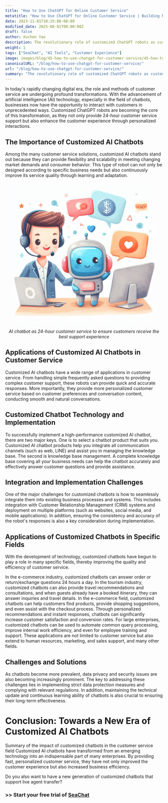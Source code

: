 ```yaml
---
title: "How to Use ChatGPT for Online Customer Service"
metatitle: "How to Use ChatGPT for Online Customer Service | Building Next-Generation Chatbots with SeaChat Series"
date: 2023-11-01T10:25:00-08:00
modified_date: 2025-08-01T00:00:00Z
draft: false
author: Xuchen Yao
description: The revolutionary role of customized ChatGPT robots as customer service. From technical implementation to multi-domain applications, we analyze its importance in improving customer service efficiency and quality, and look forward to the future development trends and challenges of chatbot technology.
weight: 1
tags: ["SeaChat", "AI Tools", "Customer Experience"]
image: images/blog/45-how-to-use-chatgpt-for-customer-service/45-how-to-use-chatgpt-for-customer-service.png
canonicalURL: "/blog/how-to-use-chatgpt-for-customer-service/"
url: "/blog/how-to-use-chatgpt-for-customer-service/"
summary: "The revolutionary role of customized ChatGPT robots as customer service. From technical implementation to multi-domain applications, we analyze its importance in improving customer service efficiency and quality, and look forward to the future development trends and challenges of chatbot technology."
---
```


In today's rapidly changing digital era, the role and methods of customer service are undergoing profound transformations. With the advancement of artificial intelligence (AI) technology, especially in the field of chatbots, businesses now have the opportunity to interact with customers in unprecedented ways. Customized ChatGPT robots are becoming the core of this transformation, as they not only provide 24-hour customer service support but also enhance the customer experience through personalized interactions.

## The Importance of Customized AI Chatbots
Among the many customer service solutions, customized AI chatbots stand out because they can provide flexibility and scalability in meeting changing market demands and consumer behavior. This type of robot can not only be designed according to specific business needs but also continuously improve its service quality through learning and adaptation.

<center>
<img height="450px" src="/images/blog/45-how-to-use-chatgpt-for-customer-service/1-ai-chatbot-transfer-to-live-agent.jpeg" alt="AI chatbot as 24-hour customer service to ensure customers receive the best support experience"/>

*AI chatbot as 24-hour customer service to ensure customers receive the best support experience*
</center>

## Applications of Customized AI Chatbots in Customer Service
Customized AI chatbots have a wide range of applications in customer service. From handling simple frequently asked questions to providing complex customer support, these robots can provide quick and accurate responses. More importantly, they provide more personalized customer service based on customer preferences and conversation content, conducting smooth and natural conversations.

## Customized Chatbot Technology and Implementation
To successfully implement a high-performance customized AI chatbot, there are two major keys. One is to select a chatbot product that suits you. Customized AI chatbot products help you integrate all communication channels (such as web, LINE) and assist you in managing the knowledge base. The second is knowledge base management. A complete knowledge base covering all your business needs can help the chatbot accurately and effectively answer customer questions and provide assistance.

## Integration and Implementation Challenges
One of the major challenges for customized chatbots is how to seamlessly integrate them into existing business processes and systems. This includes integration with Customer Relationship Management (CRM) systems and deployment on multiple platforms (such as websites, social media, and mobile applications). In addition, ensuring the consistency and accuracy of the robot's responses is also a key consideration during implementation.

## Applications of Customized Chatbots in Specific Fields
With the development of technology, customized chatbots have begun to play a role in many specific fields, thereby improving the quality and efficiency of customer service.

In the e-commerce industry, customized chatbots can answer order or return/exchange questions 24 hours a day. In the tourism industry, customized chatbots can also provide travel recommendations and consultations, and when guests already have a booked itinerary, they can answer inquiries and travel details. In the e-commerce field, customized chatbots can help customers find products, provide shopping suggestions, and even assist with the checkout process. Through personalized recommendations and instant responses, chatbots can significantly increase customer satisfaction and conversion rates. For large enterprises, customized chatbots can be used to automate common query processing, improve internal work efficiency, and even for employee training and support. These applications are not limited to customer service but also extend to human resources, marketing, and sales support, and many other fields.

## Challenges and Solutions
As chatbots become more prevalent, data privacy and security issues are also becoming increasingly prominent. The key to addressing these challenges lies in implementing strict data protection measures and complying with relevant regulations. In addition, maintaining the technical update and continuous learning ability of chatbots is also crucial to ensuring their long-term effectiveness.

# Conclusion: Towards a New Era of Customized AI Chatbots
Summary of the impact of customized chatbots in the customer service field
Customized AI chatbots have transformed from an emerging technology into an indispensable part of many enterprises. By providing fast, personalized customer service, they have not only improved the customer experience but also increased business efficiency.

Do you also want to have a new generation of customized chatbots that support live agent transfer?
### >> Start your free trial of [SeaChat](https://chat.seasalt.ai/?utm_source=blog)
